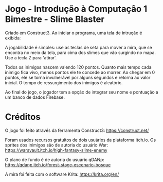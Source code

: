 # Jogo - Introdução à Computação 1 Bimestre - Slime Blaster

Criado em Construct3.
Ao iniciar o programa, uma tela de intrução é exibida:

A jogabilidade é simples: use as teclas de seta para mover a mira, que se encontra no meio da tela, para cima dos slimes que vão surgindo no mapa. Use a tecla Z para 'atirar'. 

Todos os inimigos nascem valendo 120 pontos. Quanto mais tempo cada inimigo fica vivo, menos pontos ele te concede ao morrer. Ao chegar em 0 pontos, ele se torna invulnerável por alguns segundos e retorna ao valor inicial. O tempo de ressurgimento dos inimigos é aleatório.

Ao final do jogo, o jogador tem a opção de integrar seu nome e pontuação a um banco de dados Firebase.

# Créditos
O jogo foi feito através da ferramenta Construct3:
https://construct.net/

Foram usados recursos gratuitos de dois usuários da plataforma itch.io.
Os sprites dos inimigos são de autoria do usuário War:
https://warsvault.itch.io/high-fantasy-slime-enemy

O plano de fundo é de autoria do usuário qDANp:
https://qdanp.itch.io/forest-stage-escenario-bosque

A mira foi feita com o software Krita:
https://krita.org/en/
